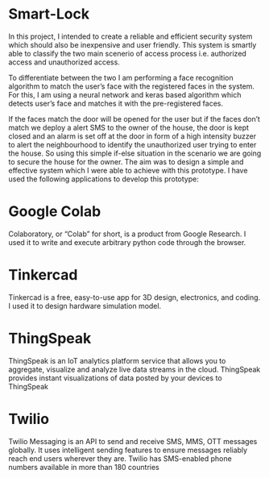 # Smart-Lock
In this project, I intended to create a reliable and efficient security system which should also be inexpensive and user friendly. This system is smartly able to classify the two main scenerio of access process i.e. authorized access and unauthorized access. 

To differentiate between the two I am performing a face recognition algorithm to match the user’s face with the registered faces in the system. For this, I am using a neural network and keras based algorithm which detects user’s face and matches it with the pre-registered faces. 

If the faces match the door will be opened for the user but if the faces don’t match we deploy a alert SMS to the owner of the house, the door is kept closed and an alarm is set off at the door in form of a high intensity buzzer to alert the neighbourhood to identify the unauthorized user trying to enter the house. So using this simple if-else situation in the scenario we are going to secure the house for the owner. The aim was to design a simple and effective system which I were able to achieve with this prototype. I have used the following applications to develop this prototype:

# Google Colab 
Colaboratory, or “Colab” for short, is a product from Google Research. I used it to write and execute arbitrary python code through the browser.

# Tinkercad
Tinkercad is a free, easy-to-use app for 3D design, electronics, and coding. I used it to design hardware simulation model.

# ThingSpeak
ThingSpeak is an IoT analytics platform service that allows you to aggregate, visualize and analyze live data streams in the cloud. ThingSpeak provides instant visualizations of data posted by your devices to ThingSpeak

# Twilio
Twilio Messaging is an API to send and receive SMS, MMS, OTT messages globally. It uses intelligent sending features to ensure messages reliably reach end users wherever they are. Twilio has SMS-enabled phone numbers available in more than 180 countries
